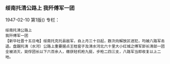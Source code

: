 ### 绥南托清公路上  我歼傅军一团

1947-02-10
第1版()
专栏：

    绥南托清公路上
    我歼傅军一团
    【新华社晋十五日电】绥南托克托县敌军，自上月三十日起，数次向解放区进犯，均被八路军击退。盘踞托清（水河）公路上重要据点王桂窑子及清水河北六十里大小红城之傅军郭长清部一团全被消灭，毙俘团长以下六百余人，缴获轻机枪九挺，步枪二四三支，八路军当即收复以上二地。
